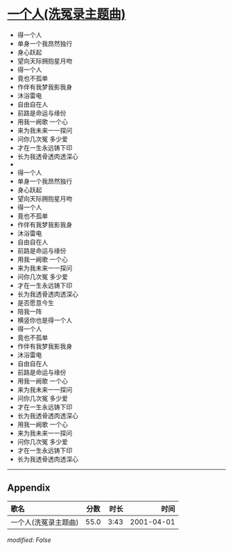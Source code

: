 # [一个人(洗冤录主题曲)](https://music.163.com/song?id=26075120)

* 得一个人
* 单身一个我昂然独行
* 身心跃起
* 望向天际拥抱星月吻
* 得一个人
* 竟也不孤单
* 作伴有我梦我影我身
* 沐浴雷电
* 自由自在人
* 前路是命运与缘份
* 用我一阙歌 一个心
* 来为我未来一一探问
* 问你几次冤 多少爱
* 才在一生永远铸下印
* 长为我透骨透肉透深心
* 
* 得一个人
* 单身一个我昂然独行
* 身心跃起
* 望向天际拥抱星月吻
* 得一个人
* 竟也不孤单
* 作伴有我梦我影我身
* 沐浴雷电
* 自由自在人
* 前路是命运与缘份
* 用我一阙歌 一个心
* 来为我未来一一探问
* 问你几次冤 多少爱
* 才在一生永远铸下印
* 长为我透骨透肉透深心
* 是否愿意今生
* 陪我一阵
* 横竖你也是得一个人
* 得一个人
* 竟也不孤单
* 作伴有我梦我影我身
* 沐浴雷电
* 自由自在人
* 前路是命运与缘份
* 用我一阙歌 一个心
* 来为我未来一一探问
* 问你几次冤 多少爱
* 才在一生永远铸下印
* 长为我透骨透肉透深心
* 用我一阙歌 一个心
* 来为我未来一一探问
* 问你几次冤 多少爱
* 才在一生永远铸下印
* 长为我透骨透肉透深心


---

## Appendix

|歌名|分数|时长|时间|
|:---|:---:|---:|---:|
|一个人(洗冤录主题曲)|55.0|3:43|2001-04-01

*modified: False*
